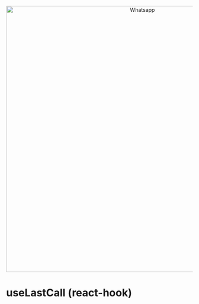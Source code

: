 <p align="center">
  <img src="https://imgur.com/IeGn6kW.png" width="720" title="Whatsapp">
</p>

# useLastCall (react-hook)
